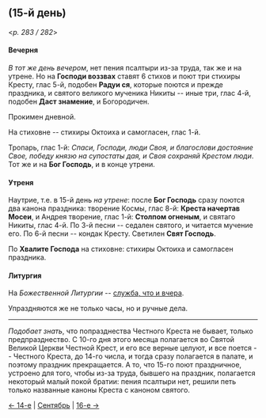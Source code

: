 
## (15-й день)

<*p. 283 / 282*>

#### Вечерня

*В тот же день вечером*, нет пения псалтыри из-за труда, так же и на утрене. Но на **Господи воззвах** 
ставят 6 стихов и поют три стихиры Кресту, глас 5-й, подобен **Радуи ся**, которые поются и прежде  
праздника, и святого великого мученика Никиты -- иные три, глас 4-й, подобен **Даст знамение**, 
и Богородичен. 

Прокимен дневной.  

На стиховне -- стихиры Октоиха и самогласен, глас 1-й.

Тропарь, глас 1-й: *Спаси, Господи, люди Своя, и благослови достояние Свое, победу князю на супостаты 
дая, и Своя сохраняй Крестом люди*. 
Тот же и на **Бог Господь**, и в конце утрени. 

#### Утреня

Наутрие, т.е. в 15-й день *на утрене*: после **Бог Господь** сразу поются два канона праздника: 
творение Космы, глас 8-й: **Креста начертав Мосеи**, и  Андрея творение, глас 1-й: **Столпом огненым**, 
и святаго Никиты, глас 4-й. 
По 3-й песни -- седален святого, и читается мучение его. 
По 6-й песни -- кондак Кресту. 
Светилен **Свят Господь**.

По **Хвалите Господа** на стиховне: стихиры Октоиха и самогласен праздника.
 
#### Литургия

На *Божественной Литургии* -- [служба, что и вчера](09_14_AST.ru.md#Литургия). 

Упраздняются же не только часы, но и ручные дела.  

---

*Подобает знать*, что попразднества Честного Креста не бывает, только предпразднество. 
С 10-го дня этого месяца полагается во Святой Великой Церкви Честной Крест, и его все верные целуют, 
и все поется -- Честного Креста, до 14-го числа, и тогда сразу полагается в палате, и поэтому 
праздник прекращается. А то, что 15-го поют праздничное, устроено для того, чтобы из-за труда, 
бывшего на праздник, полагается некоторый малый покой братии: пения псалтыри нет, решили петь 
только названные каноны Креста с каноном святого.  

[← 14-е](09_14_AST.ru.md) | [Сентябрь](README.md#15-й) | [16-е →](09_16_AST.ru.md)
